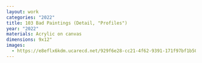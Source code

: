 ```yaml
---
layout: work
categories: "2022"
title: 103 Bad Paintings (Detail, "Profiles")
year: "2022"
materials: Acrylic on canvas
dimensions: 9x12"
images:
  - https://e8eflx6kdm.ucarecd.net/929f6e28-cc21-4f62-9391-171f97bf1b50/-/resize/2400/-/quality/lightest/-/format/auto/
---
```

